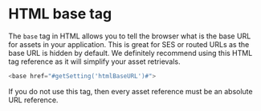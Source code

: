 # HTML base tag

The `base` tag in HTML allows you to tell the browser what is the base URL for assets in your application. This is great for SES or routed URLs as the base URL is hidden by default.  We definitely recommend using this HTML tag reference as it will simplify your asset retrievals.

```js
<base href="#getSetting('htmlBaseURL')#">
```

If you do not use this tag, then every asset reference must be an absolute URL reference. 
